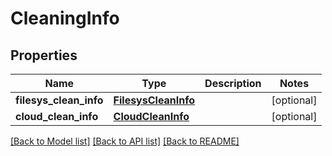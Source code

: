 # CleaningInfo

## Properties
Name | Type | Description | Notes
------------ | ------------- | ------------- | -------------
**filesys_clean_info** | [**FilesysCleanInfo**](FilesysCleanInfo.md) |  | [optional] 
**cloud_clean_info** | [**CloudCleanInfo**](CloudCleanInfo.md) |  | [optional] 

[[Back to Model list]](../README.md#documentation-for-models) [[Back to API list]](../README.md#documentation-for-api-endpoints) [[Back to README]](../README.md)


